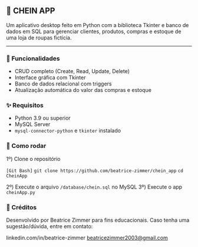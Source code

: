 ## :womans_hat: CHEIN APP

Um aplicativo desktop feito em Python com a biblioteca Tkinter e banco de dados em SQL para gerenciar clientes, produtos, compras e estoque de uma loja de roupas fictícia.

***

### :shopping_cart: Funcionalidades

- CRUD completo (Create, Read, Update, Delete)
- Interface gráfica com Tkinter
- Banco de dados relacional com triggers
- Atualização automática do valor das compras e estoque

### :sparkles: Requisitos

- Python 3.9 ou superior
- MySQL Server
- `mysql-connector-python` e `tkinter` instalado

### :handbag: Como rodar

1º) Clone o repositório

`[Git Bash]`
`git clone https://github.com/beatrice-zimmer/chein_app`
`cd CheinApp`

2º) Execute o arquivo `/database/chein.sql` no MySQL
3º) Execute o app `cheinApp.py`

### :love_letter: Créditos

Desenvolvido por Beatrice Zimmer para fins educacionais.
Caso tenha uma sugestão/dúvida, entre em contato:

linkedin.com/in/beatrice-zimmer
beatricezimmer2003@gmail.com